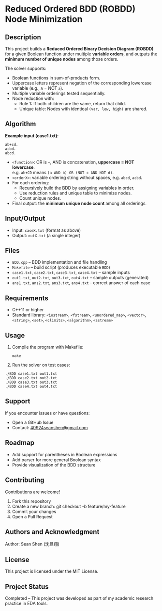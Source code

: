 # Reduced Ordered BDD (ROBDD) Node Minimization

## Description
This project builds a **Reduced Ordered Binary Decision Diagram (ROBDD)** for a given Boolean function under multiple **variable orders**, and outputs the **minimum number of unique nodes** among those orders.

The solver supports:
- Boolean functions in sum-of-products form.
- Uppercase letters represent negation of the corresponding lowercase variable (e.g., `A` = NOT `a`).
- Multiple variable orderings tested sequentially.
- Node reduction with:
  - Rule 1: If both children are the same, return that child.
  - Unique table: Nodes with identical `(var, low, high)` are shared.

## Algorithm
**Example input (case1.txt):**
  ```
  ab+cd.
  acbd.
  abcd.
  ```
- `<function>`: OR is `+`, AND is concatenation, **uppercase = NOT lowercase**.  
  e.g. `ab+CD` means `(a AND b) OR (NOT c AND NOT d)`.
- `<orderX>`: variable ordering string without spaces, e.g. `abcd`, `acbd`.
- For each ordering:
  - Recursively build the BDD by assigning variables in order.
  - Use reduction rules and unique table to minimize nodes.
  - Count unique nodes.
- Final output: the **minimum unique node count** among all orderings.

## Input/Output
- Input: `caseX.txt` (format as above)
- Output: `outX.txt` (a single integer)

## Files
- `BDD.cpp` – BDD implementation and file handling
- `Makefile` – build script (produces executable `BDD`)
- `case1.txt`, `case2.txt`, `case3.txt`, `case4.txt` – sample inputs
- `out1.txt`, `out2.txt`, `out3.txt`, `out4.txt` – sample outputs (generated)
- `ans1.txt`, `ans2.txt`, `ans3.txt`, `ans4.txt` - correct answer of each case

## Requirements
- C++11 or higher  
- Standard library: `<iostream>`, `<fstream>`, `<unordered_map>`, `<vector>`, `<string>`, `<set>`, `<climits>`, `<algorithm>`, `<sstream>`

## Usage
1. Compile the program with Makefile:
   ```
   make
   ```
2. Run the solver on test cases:
  ```
  ./BDD case1.txt out1.txt
  ./BDD case2.txt out2.txt
  ./BDD case3.txt out3.txt
  ./BDD case4.txt out4.txt
  ```
## Support
If you encounter issues or have questions:
- Open a GitHub Issue
- Contact: 40924seanshen@gmail.com

## Roadmap
- Add support for parentheses in Boolean expressions
- Add parser for more general Boolean syntax
- Provide visualization of the BDD structure

## Contributing
Contributions are welcome!

1. Fork this repository
2. Create a new branch: git checkout -b feature/my-feature
3. Commit your changes
4. Open a Pull Request

## Authors and Acknowledgment
Author: Sean Shen (沈昱翔)

## License
This project is licensed under the MIT License.

## Project Status
Completed – This project was developed as part of my academic research practice in EDA tools.





